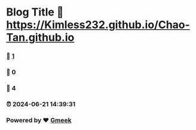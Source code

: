 # Blog Title :link: https://Kimless232.github.io/Chao-Tan.github.io 
### :page_facing_up: [1](https://Kimless232.github.io/Chao-Tan.github.io/tag.html) 
### :speech_balloon: 0 
### :hibiscus: 4 
### :alarm_clock: 2024-06-21 14:39:31 
### Powered by :heart: [Gmeek](https://github.com/Meekdai/Gmeek)
